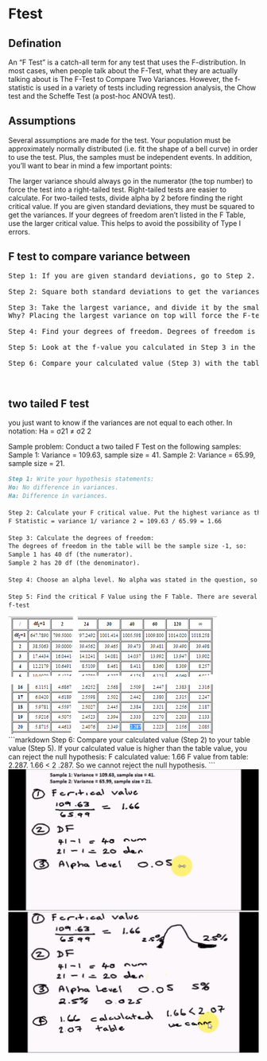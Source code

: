 # Ftest
## Defination
An “F Test” is a catch-all term for any test that uses the F-distribution. In most cases, when people talk about the F-Test, what they are actually talking about is The F-Test to Compare Two Variances. However, the f-statistic is used in a variety of tests including regression analysis, the Chow test and the Scheffe Test (a post-hoc ANOVA test).


## Assumptions
Several assumptions are made for the test. Your population must be approximately normally distributed (i.e. fit the shape of a bell curve) in order to use the test. Plus, the samples must be independent events. In addition, you’ll want to bear in mind a few important points:

The larger variance should always go in the numerator (the top number) to force the test into a right-tailed test. Right-tailed tests are easier to calculate.
For two-tailed tests, divide alpha by 2 before finding the right critical value.
If you are given standard deviations, they must be squared to get the variances.
If your degrees of freedom aren’t listed in the F Table, use the larger critical value. This helps to avoid the possibility of Type I errors.

## F test to compare variance between 
<pre>
Step 1: If you are given standard deviations, go to Step 2. If you are given variances to compare, go to Step 3.

Step 2: Square both standard deviations to get the variances. For example, if σ1 = 9.6 and σ2 = 10.9, then the variances (s1 and s2) would be 9.62 = 92.16 and 10.92 = 118.81.

Step 3: Take the largest variance, and divide it by the smallest variance to get the f-value. For example, if your two variances were s1 = 2.5 and s2 = 9.4, divide 9.4 / 2.5 = 3.76.
Why? Placing the largest variance on top will force the F-test into a right tailed test, which is much easier to calculate than a left-tailed test.

Step 4: Find your degrees of freedom. Degrees of freedom is your sample size minus 1. As you have two samples (variance 1 and variance 2), you’ll have two degrees of freedom: one for the numerator and one for the denominator.

Step 5: Look at the f-value you calculated in Step 3 in the f-table. Note that there are several tables, so you’ll need to locate the right table for your alpha level. Unsure how to read an f-table? Read What is an f-table?.

Step 6: Compare your calculated value (Step 3) with the table f-value in Step 5. If the f-table value is smaller than the calculated value, you can reject the null hypothesis.


</pre>


## two tailed F test
you just want to know if the variances are not equal to each other. In notation:
Ha = σ21 ≠ σ2 2

Sample problem: Conduct a two tailed F Test on the following samples:
Sample 1: Variance = 109.63, sample size = 41.
Sample 2: Variance = 65.99, sample size = 21.
```markdown
Step 1: Write your hypothesis statements:
Ho: No difference in variances.
Ha: Difference in variances.

Step 2: Calculate your F critical value. Put the highest variance as the numerator and the lowest variance as the denominator:
F Statistic = variance 1/ variance 2 = 109.63 / 65.99 = 1.66

Step 3: Calculate the degrees of freedom:
The degrees of freedom in the table will be the sample size -1, so:
Sample 1 has 40 df (the numerator).
Sample 2 has 20 df (the denominator).

Step 4: Choose an alpha level. No alpha was stated in the question, so use 0.05 (the standard “go to” in statistics). This needs to be halved for the two-tailed test, so use 0.025.

Step 5: Find the critical F Value using the F Table. There are several tables, so make sure you look in the alpha = .025 table. Critical F (40,20) at alpha (0.025) = 2.287.
f-test
```

<img src="./images/ftest3.png" alt="data" class="inline"/>
```markdown
Step 6: Compare your calculated value (Step 2) to your table value (Step 5). If your calculated value is higher than the table value, you can reject the null hypothesis:
F calculated value: 1.66
F value from table: 2.287.
1.66 < 2 .287.
So we cannot reject the null hypothesis.
```

<img src="./images/ftest1.png" alt="data" class="inline"/>
<img src="./images/ftest2.png" alt="data" class="inline"/>

